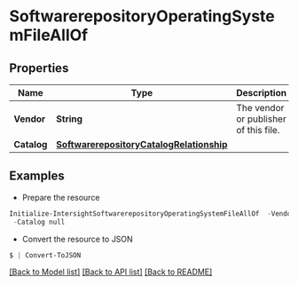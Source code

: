 # SoftwarerepositoryOperatingSystemFileAllOf
## Properties

Name | Type | Description | Notes
------------ | ------------- | ------------- | -------------
**Vendor** | **String** | The vendor or publisher of this file. | [optional] 
**Catalog** | [**SoftwarerepositoryCatalogRelationship**](SoftwarerepositoryCatalogRelationship.md) |  | [optional] 

## Examples

- Prepare the resource
```powershell
Initialize-IntersightSoftwarerepositoryOperatingSystemFileAllOf  -Vendor null `
 -Catalog null
```

- Convert the resource to JSON
```powershell
$ | Convert-ToJSON
```

[[Back to Model list]](../README.md#documentation-for-models) [[Back to API list]](../README.md#documentation-for-api-endpoints) [[Back to README]](../README.md)

